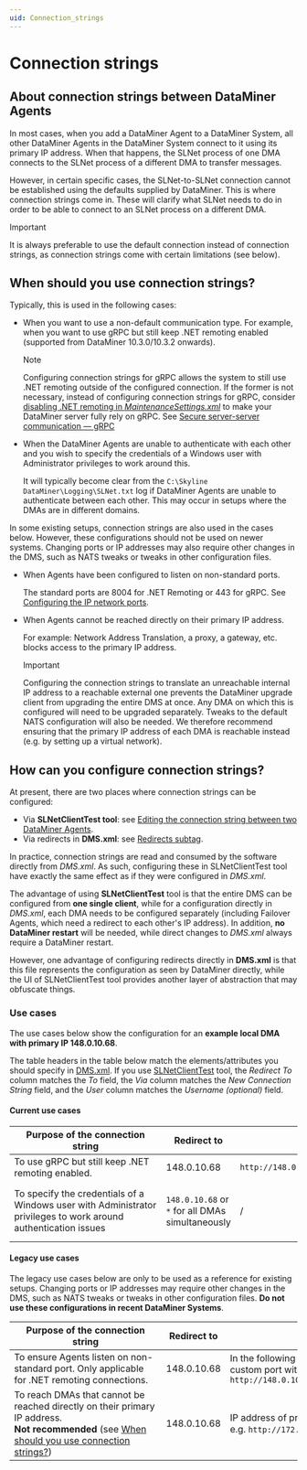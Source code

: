 ```yaml
---
uid: Connection_strings
---
```


# Connection strings

## About connection strings between DataMiner Agents

In most cases, when you add a DataMiner Agent to a DataMiner System, all other DataMiner Agents in the DataMiner System connect to it using its primary IP address. When that happens, the SLNet process of one DMA connects to the SLNet process of a different DMA to transfer messages.

However, in certain specific cases, the SLNet-to-SLNet connection cannot be established using the defaults supplied by DataMiner. This is where connection strings come in. These will clarify what SLNet needs to do in order to be able to connect to an SLNet process on a different DMA.

> [!IMPORTANT]
> It is always preferable to use the default connection instead of connection strings, as connection strings come with certain limitations (see below).

## When should you use connection strings?

Typically, this is used in the following cases:

- When you want to use a non-default communication type. For example, when you want to use gRPC but still keep .NET remoting enabled (supported from DataMiner 10.3.0/10.3.2 onwards<!-- RN 34983 -->).

  > [!NOTE]
  > Configuring connection strings for gRPC allows the system to still use .NET remoting outside of the configured connection. If the former is not necessary, instead of configuring connection strings for gRPC, consider [disabling .NET remoting in *MaintenanceSettings.xml*](xref:Configuration_of_DataMiner_processes#disabling-net-remoting) to make your DataMiner server fully rely on gRPC. See [Secure server-server communication — gRPC](xref:DataMiner_hardening_guide#grpc)

- When the DataMiner Agents are unable to authenticate with each other and you wish to specify the credentials of a Windows user with Administrator privileges to work around this.

  It will typically become clear from the `C:\Skyline DataMiner\Logging\SLNet.txt` log if DataMiner Agents are unable to authenticate between each other. This may occur in setups where the DMAs are in different domains.

In some existing setups, connection strings are also used in the cases below. However, these configurations should not be used on newer systems. Changing ports or IP addresses may also require other changes in the DMS, such as NATS tweaks or tweaks in other configuration files.

- When Agents have been configured to listen on non-standard ports.

  The standard ports are 8004 for .NET Remoting or 443 for gRPC. See [Configuring the IP network ports](xref:Configuring_the_IP_network_ports).

- When Agents cannot be reached directly on their primary IP address.

  For example: Network Address Translation, a proxy, a gateway, etc. blocks access to the primary IP address.

  > [!IMPORTANT]
  > Configuring the connection strings to translate an unreachable internal IP address to a reachable external one prevents the DataMiner upgrade client from upgrading the entire DMS at once. Any DMA on which this is configured will need to be upgraded separately. Tweaks to the default NATS configuration will also be needed. We therefore recommend ensuring that the primary IP address of each DMA is reachable instead (e.g. by setting up a virtual network).

## How can you configure connection strings?

At present, there are two places where connection strings can be configured:

- Via **SLNetClientTest tool**: see [Editing the connection string between two DataMiner Agents](xref:SLNetClientTest_editing_connection_string).
- Via redirects in **DMS.xml**: see [Redirects subtag](xref:DMS_xml#redirects-subtag).

In practice, connection strings are read and consumed by the software directly from *DMS.xml*. As such, configuring these in SLNetClientTest tool have exactly the same effect as if they were configured in *DMS.xml*.

The advantage of using **SLNetClientTest** tool is that the entire DMS can be configured from **one single client**, while for a configuration directly in *DMS.xml*, each DMA needs to be configured separately (including Failover Agents, which need a redirect to each other's IP address). In addition, **no DataMiner restart** will be needed, while direct changes to *DMS.xml* always require a DataMiner restart.

However, one advantage of configuring redirects directly in **DMS.xml** is that this file represents the configuration as seen by DataMiner directly, while the UI of SLNetClientTest tool provides another layer of abstraction that may obfuscate things.

### Use cases

The use cases below show the configuration for an **example local DMA with primary IP 148.0.10.68**.

The table headers in the table below match the elements/attributes you should specify in [DMS.xml](xref:DMS_xml#redirects-subtag). If you use [SLNetClientTest](xref:SLNetClientTest_editing_connection_string) tool, the *Redirect To* column matches the *To* field, the *Via* column matches the *New Connection String* field, and the *User* column matches the *Username (optional)* field.

#### Current use cases

| <div style="width:250px">Purpose of the connection string</div> | Redirect to | Via |  User | Password |
|--|--|--|--|--|
| To use gRPC but still keep .NET remoting enabled. | 148.0.10.68 | `http://148.0.10.68/APIGateway` | / | / |
| To specify the credentials of a Windows user with Administrator privileges to work around authentication issues | `148.0.10.68` or `*` for all DMAs simultaneously | / | Username of local user with admin rights | Password of that local user |

#### Legacy use cases

The legacy use cases below are only to be used as a reference for existing setups. Changing ports or IP addresses may require other changes in the DMS, such as NATS tweaks or tweaks in other configuration files. **Do not use these configurations in recent DataMiner Systems**.

| <div style="width:250px">Purpose of the connection string</div> | Redirect to | Via |  User | Password |
|--|--|--|--|--|
| To ensure Agents listen on non-standard port. Only applicable for .NET remoting connections. | 148.0.10.68 | In the following syntax, replace the custom port with the one you set up: `http://148.0.10.68:8004/SLNetService` | / | / |
| To reach DMAs that cannot be reached directly on their primary IP address.<br>**Not recommended** (see [When should you use connection strings?](#when-should-you-use-connection-strings)) | 148.0.10.68 | IP address of proxy/NAT/etc. via HTTP, e.g. `http://172.10.10.56`|/|/|
